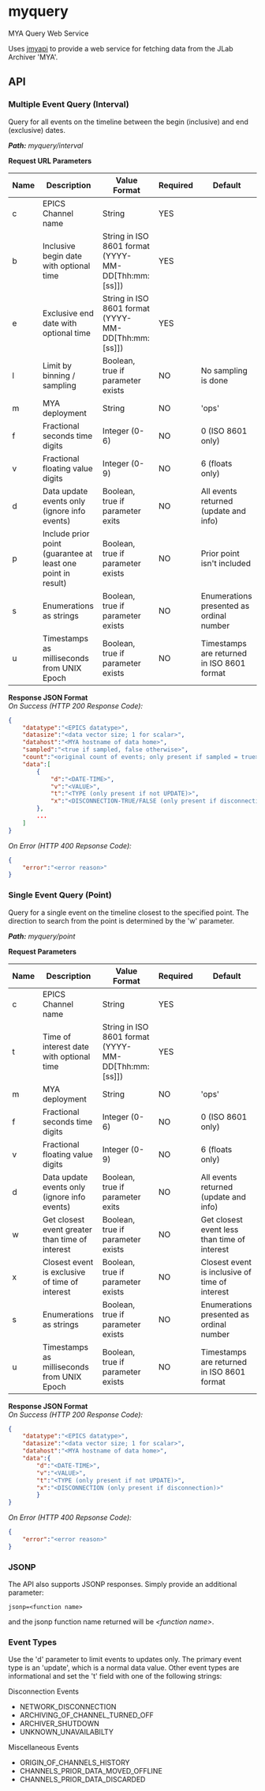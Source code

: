 # myquery
MYA Query Web Service

Uses [jmyapi](https://github.com/JeffersonLab/jmyapi) to provide a web service for fetching data from the JLab Archiver 'MYA'.

## API    

### Multiple Event Query (Interval)   
Query for all events on the timeline between the begin (inclusive) and end (exclusive) dates.

_**Path:** myquery/interval_   

**Request URL Parameters**     

| Name  | Description                                                  | Value Format                                        | Required | Default                                    |   
|-------|--------------------------------------------------------------|-----------------------------------------------------|----------|--------------------------------------------|   
| c     | EPICS Channel name                                           | String                                              | YES      |                                            |  
| b     | Inclusive begin date with optional time                      | String in ISO 8601 format (YYYY-MM-DD[Thh:mm:[ss]]) | YES      |                                            |  
| e     | Exclusive end date with optional time                        | String in ISO 8601 format (YYYY-MM-DD[Thh:mm:[ss]]) | YES      |                                            |
| l     | Limit by binning / sampling                                  | Boolean, true if parameter exists                   | NO       | No sampling is done                        | 
| m     | MYA deployment                                               | String                                              | NO       | 'ops'                                      |      
| f     | Fractional seconds time digits                               | Integer (0-6)                                       | NO       | 0 (ISO 8601 only)                          |    
| v     | Fractional floating value digits                             | Integer (0-9)                                       | NO       | 6 (floats only)                            |
| d     | Data update events only (ignore info events)                 | Boolean, true if parameter exits                    | NO       | All events returned (update and info)      |
| p     | Include prior point (guarantee at least one point in result) | Boolean, true if parameter exists                   | NO       | Prior point isn't included                 |   
| s     | Enumerations as strings                                      | Boolean, true if parameter exists                   | NO       | Enumerations presented as ordinal number   |   
| u     | Timestamps as milliseconds from UNIX Epoch                   | Boolean, true if parameter exists                   | NO       | Timestamps are returned in ISO 8601 format |   

**Response JSON Format**    
*On Success (HTTP 200 Response Code):*   
````json
{   
    "datatype":"<EPICS datatype>",     
    "datasize":"<data vector size; 1 for scalar>",    
    "datahost":"<MYA hostname of data home>",      
    "sampled":"<true if sampled, false otherwise>", 
    "count":"<original count of events; only present if sampled = true>",
    "data":[   
        {   
            "d":"<DATE-TIME>",   
            "v":"<VALUE>",  
            "t":"<TYPE (only present if not UPDATE)>",  
            "x":"<DISCONNECTION-TRUE/FALSE (only present if disconnection)>"    
        },   
        ...   
    ]    
}     
````

*On Error (HTTP 400 Repsonse Code):*    
````json
{   
    "error":"<error reason>"   
}      
````

### Single Event Query (Point)
Query for a single event on the timeline closest to the specified point.  The direction to search from the point is determined by the 'w' parameter.

_**Path:** myquery/point_    

**Request Parameters**     

| Name  | Description                                                  | Value Format                                        | Required | Default                                        |   
|-------|--------------------------------------------------------------|-----------------------------------------------------|----------|------------------------------------------------|   
| c     | EPICS Channel name                                           | String                                              | YES      |                                                |
| t     | Time of interest date with optional time                     | String in ISO 8601 format (YYYY-MM-DD[Thh:mm:[ss]]) | YES      |                                                |
| m     | MYA deployment                                               | String                                              | NO       | 'ops'                                          |      
| f     | Fractional seconds time digits                               | Integer (0-6)                                       | NO       | 0 (ISO 8601 only)                              |
| v     | Fractional floating value digits                             | Integer (0-9)                                       | NO       | 6 (floats only)                                |  
| d     | Data update events only (ignore info events)                 | Boolean, true if parameter exits                    | NO       | All events returned (update and info)          |
| w     | Get closest event greater than time of interest              | Boolean, true if parameter exists                   | NO       | Get closest event less than time of interest   |
| x     | Closest event is exclusive of time of interest               | Boolean, true if parameter exists                   | NO       | Closest event is inclusive of time of interest |
| s     | Enumerations as strings                                      | Boolean, true if parameter exists                   | NO       | Enumerations presented as ordinal number       |
| u     | Timestamps as milliseconds from UNIX Epoch                   | Boolean, true if parameter exists                   | NO       | Timestamps are returned in ISO 8601 format     | 

**Response JSON Format**   
*On Success (HTTP 200 Response Code):*   
````json
{   
    "datatype":"<EPICS datatype>",     
    "datasize":"<data vector size; 1 for scalar>",    
    "datahost":"<MYA hostname of data home>",  
    "data":{   
        "d":"<DATE-TIME>",   
        "v":"<VALUE>",  
        "t":"<TYPE (only present if not UPDATE)>",  
        "x":"<DISCONNECTION (only present if disconnection)>"            
        }   
}    
````

*On Error (HTTP 400 Repsonse Code):*    
````json
{   
    "error":"<error reason>"   
}       
````

### JSONP
The API also supports JSONP responses.  Simply provide an additional parameter:

````
jsonp=<function name>
````
and the jsonp function name returned will be _&lt;function name&gt;_.

### Event Types
Use the 'd' parameter to limit events to updates only.  The primary event type is an 'update', which is a normal data value.  Other event types are informational and set the 't' field with one of the following strings:

Disconnection Events
   - NETWORK_DISCONNECTION
   - ARCHIVING_OF_CHANNEL_TURNED_OFF
   - ARCHIVER_SHUTDOWN
   - UNKNOWN_UNAVAILABILTY
   
Miscellaneous Events
   - ORIGIN_OF_CHANNELS_HISTORY
   - CHANNELS_PRIOR_DATA_MOVED_OFFLINE
   - CHANNELS_PRIOR_DATA_DISCARDED
